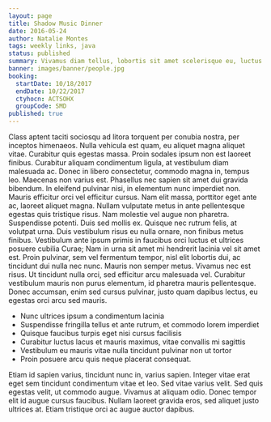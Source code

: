 ```yaml
---
layout: page
title: Shadow Music Dinner
date: 2016-05-24
author: Natalie Montes
tags: weekly links, java
status: published
summary: Vivamus diam tellus, lobortis sit amet scelerisque eu, luctus.
banner: images/banner/people.jpg
booking:
  startDate: 10/18/2017
  endDate: 10/22/2017
  ctyhocn: ACTSOHX
  groupCode: SMD
published: true
---
```

Class aptent taciti sociosqu ad litora torquent per conubia nostra, per inceptos himenaeos. Nulla vehicula est quam, eu aliquet magna aliquet vitae. Curabitur quis egestas massa. Proin sodales ipsum non est laoreet finibus. Curabitur aliquam condimentum ligula, at vestibulum diam malesuada ac. Donec in libero consectetur, commodo magna in, tempus leo. Maecenas non varius est. Phasellus nec sapien sit amet dui gravida bibendum. In eleifend pulvinar nisi, in elementum nunc imperdiet non. Mauris efficitur orci vel efficitur cursus. Nam elit massa, porttitor eget ante ac, laoreet aliquet magna. Nullam vulputate metus in ante pellentesque egestas quis tristique risus. Nam molestie vel augue non pharetra. Suspendisse potenti. Duis sed mollis ex.
Quisque nec rutrum felis, at volutpat urna. Duis vestibulum risus eu nulla ornare, non finibus metus finibus. Vestibulum ante ipsum primis in faucibus orci luctus et ultrices posuere cubilia Curae; Nam in urna sit amet mi hendrerit lacinia vel sit amet est. Proin pulvinar, sem vel fermentum tempor, nisl elit lobortis dui, ac tincidunt dui nulla nec nunc. Mauris non semper metus. Vivamus nec est risus. Ut tincidunt nulla orci, sed efficitur arcu malesuada vel. Curabitur vestibulum mauris non purus elementum, id pharetra mauris pellentesque. Donec accumsan, enim sed cursus pulvinar, justo quam dapibus lectus, eu egestas orci arcu sed mauris.

* Nunc ultrices ipsum a condimentum lacinia
* Suspendisse fringilla tellus et ante rutrum, et commodo lorem imperdiet
* Quisque faucibus turpis eget nisi cursus facilisis
* Curabitur luctus lacus et mauris maximus, vitae convallis mi sagittis
* Vestibulum eu mauris vitae nulla tincidunt pulvinar non ut tortor
* Proin posuere arcu quis neque placerat consequat.

Etiam id sapien varius, tincidunt nunc in, varius sapien. Integer vitae erat eget sem tincidunt condimentum vitae et leo. Sed vitae varius velit. Sed quis egestas velit, ut commodo augue. Vivamus at aliquam odio. Donec tempor elit id augue cursus faucibus. Nullam laoreet gravida eros, sed aliquet justo ultrices at. Etiam tristique orci ac augue auctor dapibus.
